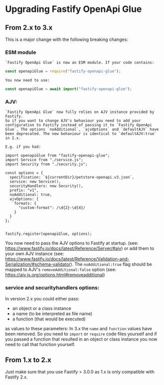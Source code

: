 # Upgrading Fastify OpenApi Glue

## From 2.x to 3.x

This is a major change with the following breaking changes:

### ESM module
    `Fastify OpenApi Glue` is now an ESM module. If your code contains:
```javascript
const openapiGlue = require("fastify-openapi-glue");
``` 

    You now need to use:
```javascript
const openapiGlue = await import("fastify-openapi-glue");
```

### AJV: 
    `Fastify OpenApi Glue` now fully relies on AJV instance provided by Fastify.
    So if you want to change AJV's behaviour you need to add your configuration to Fastify instead of passing it to `Fastify OpenApi Glue`. The options `noAdditional`, `ajvOptions` and `defaultAJV` have been deprecated. The new behaviour is identical to `defaultAJV:true` in 2.x.

    E.g. if you had:
```javascript:
import openapiGlue from "fastify-openapi-glue";
import Service from "./service.js";
import Security from "./security.js";

const options = {
  specification: `${currentDir}/petstore-openapi.v3.json`,
  service: new Service(),
  securityHandlers: new Security(),
  prefix: "v1",
  noAdditional: true,
  ajvOptions: {
    formats: {
      "custom-format": /\d{2}-\d{4}/
    }
  }
};


fastify.register(openapiGlue, options);
```

You now need to pass the AJV options to Fastify at startup. (see: https://www.fastify.io/docs/latest/Reference/Server/#ajv) or add them to your own AJV instance (see: https://www.fastify.io/docs/latest/Reference/Validation-and-Serialization/#schema-validator).  The `noAdditional:true` flag should be mapped to AJV's `removeAdditional:false` option (see: https://ajv.js.org/options.html#removeadditional)

### service and securityhandlers options:

In version 2.x you could either pass:
- an object or a class instance
- a name (to be interpreted as file name)
- a function (that would be executed)

as values to these parameters:
In 3.x the `name` and `function` values have been removed. So you need to `import` or `require` code files yourself and if you passed a function that resulted in an object or class instance you now need to call that function yourself.


## From 1.x to 2.x
Just make sure that you use Fastify > 3.0.0 as 1.x is only compatible with Fastify 2.x.

